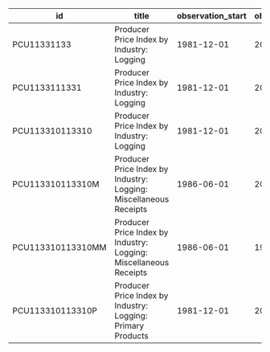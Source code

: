 | id                | title                                                             | observation_start   | observation_end   |
|-------------------|-------------------------------------------------------------------|---------------------|-------------------|
| PCU11331133       | Producer Price Index by Industry: Logging                         | 1981-12-01          | 2022-06-01        |
| PCU1133111331     | Producer Price Index by Industry: Logging                         | 1981-12-01          | 2022-06-01        |
| PCU113310113310   | Producer Price Index by Industry: Logging                         | 1981-12-01          | 2022-06-01        |
| PCU113310113310M  | Producer Price Index by Industry: Logging: Miscellaneous Receipts | 1986-06-01          | 2022-06-01        |
| PCU113310113310MM | Producer Price Index by Industry: Logging: Miscellaneous Receipts | 1986-06-01          | 1998-08-01        |
| PCU113310113310P  | Producer Price Index by Industry: Logging: Primary Products       | 1981-12-01          | 2022-06-01        |